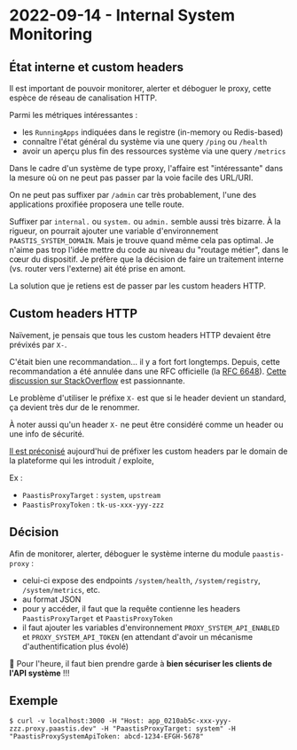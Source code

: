 # 2022-09-14 - Internal System Monitoring

## État interne et custom headers

Il est important de pouvoir monitorer, alerter et déboguer le proxy, cette espèce de réseau de canalisation HTTP.

Parmi les métriques intéressantes :
- les `RunningApps` indiquées dans le registre (in-memory ou Redis-based)
- connaître l'état général du système via une query `/ping` ou `/health`
- avoir un aperçu plus fin des ressources système via une query `/metrics`

Dans le cadre d'un système de type proxy, l'affaire est "intéressante" dans la mesure où on ne peut pas passer par la voie facile des URL/URI.

On ne peut pas suffixer par `/admin` car très probablement, l'une des applications proxifiée proposera une telle route.

Suffixer par `internal.` ou `system.` ou `admin.` semble aussi très bizarre.
À la rigueur, on pourrait ajouter une variable d'environnement `PAASTIS_SYSTEM_DOMAIN`.
Mais je trouve quand même cela pas optimal.
Je n'aime pas trop l'idée mettre du code au niveau du "routage métier", dans le cœur du dispositif.
Je préfère que la décision de faire un traitement interne (vs. router vers l'externe) ait été prise en amont.

La solution que je retiens est de passer par les custom headers HTTP.

## Custom headers HTTP

Naïvement, je pensais que tous les custom headers HTTP devaient être prévixés par `X-`.

C'était bien une recommandation… il y a fort fort longtemps.
Depuis, cette recommandation a été annulée dans une RFC officielle (la [RFC 6648](https://www.rfc-editor.org/rfc/rfc6648.html)).
[Cette discussion sur StackOverflow](https://stackoverflow.com/questions/3561381/custom-http-headers-naming-conventions) est passionnante.

Le problème d'utiliser le préfixe `X-` est que si le header devient un standard, ça devient très dur de le renommer.

À noter aussi qu'un header `X-` ne peut être considéré comme un header ou une info de sécurité.  

[Il est préconisé](https://specs.openstack.org/openstack/api-wg/guidelines/headers.html) aujourd'hui de préfixer les custom headers par le domain de la plateforme qui les introduit / exploite,  

Ex : 
- `PaastisProxyTarget` : `system`, `upstream`
- `PaastisProxyToken` : `tk-us-xxx-yyy-zzz`

## Décision

Afin de monitorer, alerter, déboguer le système interne du module `paastis-proxy` :
- celui-ci expose des endpoints `/system/health`, `/system/registry`, `/system/metrics`, etc.
- au format JSON
- pour y accéder, il faut que la requête contienne les headers `PaastisProxyTarget` et `PaastisProxyToken`
- il faut ajouter les variables d'environnement `PROXY_SYSTEM_API_ENABLED` et `PROXY_SYSTEM_API_TOKEN` (en attendant d'avoir un mécanisme d'authentification plus évolé)

🚨 Pour l'heure, il faut bien prendre garde à **bien sécuriser les clients de l'API système** !!!

## Exemple

```shell
$ curl -v localhost:3000 -H "Host: app_0210ab5c-xxx-yyy-zzz.proxy.paastis.dev" -H "PaastisProxyTarget: system" -H "PaastisProxySystemApiToken: abcd-1234-EFGH-5678"
```
